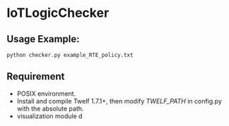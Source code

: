 # IoTLogicChecker

## Usage Example:
```
python checker.py example_RTE_policy.txt
```

## Requirement
+ POSIX environment.
+ Install and compile Twelf 1.7.1+, then modify *TWELF\_PATH* in config.py with the absolute path.
+ visualization module d
